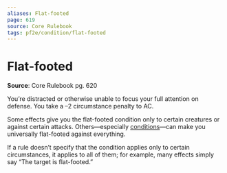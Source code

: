 ```yaml
---
aliases: Flat-footed
page: 619
source: Core Rulebook
tags: pf2e/condition/flat-footed
---
```


# Flat-footed

**Source**: Core Rulebook pg. 620

You’re distracted or otherwise unable to focus your full attention on defense. You take a –2 circumstance penalty to AC.

Some effects give you the flat-footed condition only to certain creatures or against certain attacks. Others—especially [conditions](Conditions.md)—can make you universally flat-footed against everything.

If a rule doesn’t specify that the condition applies only to certain circumstances, it applies to all of them; for example, many effects simply say “The target is flat-footed.”
